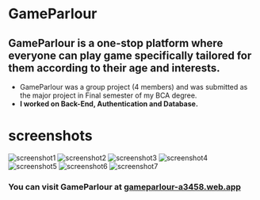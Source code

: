 # GameParlour
## GameParlour is a one-stop platform where everyone can play game specifically tailored for them according to their age and interests.

- GameParlour was a group project (4 members) and was submitted as the major project in Final semester of my BCA degree. <br>
- <b>I worked on Back-End, Authentication and Database.</b>

# screenshots
![screenshot1](https://github.com/khumargirdhar/100DaysOfSwiftUI/blob/main/04-RockPaperScissor%20(Milestone%20-%20Projects%201-3)/screenshots/M01-01.png)
![screenshot2](https://github.com/khumargirdhar/100DaysOfSwiftUI/blob/main/04-RockPaperScissor%20(Milestone%20-%20Projects%201-3)/screenshots/M01-01.png)
![screenshot3](https://github.com/khumargirdhar/100DaysOfSwiftUI/blob/main/04-RockPaperScissor%20(Milestone%20-%20Projects%201-3)/screenshots/M01-01.png)
![screenshot4](https://github.com/khumargirdhar/100DaysOfSwiftUI/blob/main/04-RockPaperScissor%20(Milestone%20-%20Projects%201-3)/screenshots/M01-01.png)
![screenshot5](https://github.com/khumargirdhar/100DaysOfSwiftUI/blob/main/04-RockPaperScissor%20(Milestone%20-%20Projects%201-3)/screenshots/M01-01.png)
![screenshot6](https://github.com/khumargirdhar/100DaysOfSwiftUI/blob/main/04-RockPaperScissor%20(Milestone%20-%20Projects%201-3)/screenshots/M01-01.png)
![screenshot7](https://github.com/khumargirdhar/100DaysOfSwiftUI/blob/main/04-RockPaperScissor%20(Milestone%20-%20Projects%201-3)/screenshots/M01-01.png)


### You can visit GameParlour at <a href="https://gameparlour-a3458.web.app/" target="_blank">gameparlour-a3458.web.app</a>

